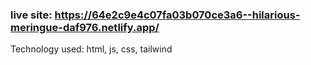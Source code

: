 ### live site: https://64e2c9e4c07fa03b070ce3a6--hilarious-meringue-daf976.netlify.app/

Technology used: html, js, css, tailwind
